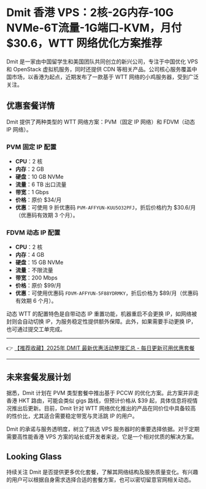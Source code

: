 # Dmit 香港 VPS：2核-2G内存-10G NVMe-6T流量-1G端口-KVM，月付 $30.6，WTT 网络优化方案推荐

Dmit 是一家由中国留学生和美国团队共同创立的新兴公司，专注于中国优化 VPS 和 OpenStack 虚拟机服务，同时还提供 CDN 等相关产品。公司核心服务覆盖中国市场，以香港为起点，近期发布了一款基于 WTT 网络的小鸡服务器，受到广泛关注。

## 优惠套餐详情

Dmit 提供了两种类型的 WTT 网络方案：PVM（固定 IP 网络）和 FDVM（动态 IP 网络）。

### PVM 固定 IP 配置
- **CPU**：2 核  
- **内存**：2 GB  
- **硬盘**：10 GB NVMe  
- **流量**：6 TB 出口流量  
- **带宽**：1 Gbps  
- **价格**：原价 $34/月  
- **优惠**：可使用 9 折优惠码 `PVM-AFFYUN-KUU5O32PFJ`，折后价格约为 $30.6/月（优惠码有效期 3 个月）。

### FDVM 动态 IP 配置
- **CPU**：2 核  
- **内存**：4 GB  
- **硬盘**：15 GB NVMe  
- **流量**：不限流量  
- **带宽**：200 Mbps  
- **价格**：原价 $99/月  
- **优惠**：可使用优惠码 `FDVM-AFFYUN-5F88YDRMKY`，折后价格为 $89/月（优惠码有效期 6 个月）。

动态 WTT 的配置特色是自带动态 IP 重置功能，机器重启不会更换 IP，如网络被封则会自动切换 IP，为服务稳定性提供额外保障。此外，如果需要手动更换 IP，也可通过提交工单完成。

---

👉 [【推荐收藏】2025年 DMIT 最新优惠活动整理汇总 - 每日更新可用优惠套餐](https://bit.ly/dmit_coupon)

---

## 未来套餐发展计划

据悉，Dmit 计划在 PVM 类型套餐中推出基于 PCCW 的优化方案。此方案并非走香港 HKT 路由，可能会类似 gigs 路线，但预计价格从 $39 起，具体信息将视情况推出后更新。目前，Dmit 针对 WTT 网络优化推出的产品在同价位中具备较高的性价比，尤其适合需要稳定带宽与灵活跳 IP 的用户。

Dmit 的承诺与服务透明度，树立了挑选 VPS 服务器时的重要选择依据。对于定期需要高性能香港 VPS 方案的站长或开发者来说，它是一个相对优质的解决方案。

## Looking Glass

持续关注 Dmit 是否提供更多优化套餐，了解其网络结构及服务质量变化。有兴趣的用户可以根据自身需求选择合适的套餐方案，也可以密切留意官网相关动态。